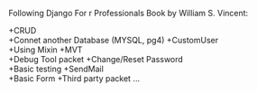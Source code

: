 Following Django For r Professionals Book by William S. Vincent:

+CRUD                               
+Connet another Database (MYSQL, pg4)
+CustomUser                         
+Using Mixin
+MVT                                
+Debug Tool packet
+Change/Reset Password              
+Basic testing
+SendMail                         
+Basic Form
+Third party packet ...
